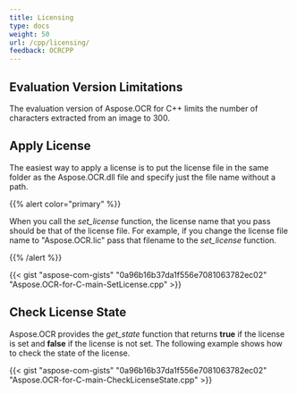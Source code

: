 ```yaml
---
title: Licensing
type: docs
weight: 50
url: /cpp/licensing/
feedback: OCRCPP
---
```


## **Evaluation Version Limitations**
The evaluation version of Aspose.OCR for C++ limits the number of characters extracted from an image to 300.
## **Apply License**
The easiest way to apply a license is to put the license file in the same folder as the Aspose.OCR.dll file and specify just the file name without a path.

{{% alert color="primary" %}} 

When you call the *set_license* function, the license name that you pass should be that of the license file. For example, if you change the license file name to "Aspose.OCR.lic" pass that filename to the *set_license* function.

{{% /alert %}} 

{{< gist "aspose-com-gists" "0a96b16b37da1f556e7081063782ec02" "Aspose.OCR-for-C-main-SetLicense.cpp" >}}
## **Check License State**
Aspose.OCR provides the *get_state* function that returns **true** if the license is set and **false** if the license is not set. The following example shows how to check the state of the license.

{{< gist "aspose-com-gists" "0a96b16b37da1f556e7081063782ec02" "Aspose.OCR-for-C-main-CheckLicenseState.cpp" >}}
